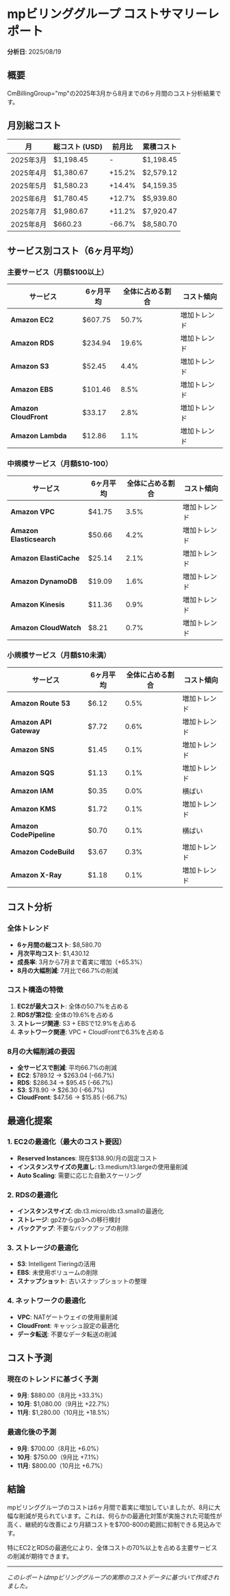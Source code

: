 # mpビリンググループ コストサマリーレポート

**分析日**: 2025/08/19

## 概要

CmBillingGroup="mp"の2025年3月から8月までの6ヶ月間のコスト分析結果です。

## 月別総コスト

| 月 | 総コスト (USD) | 前月比 | 累積コスト |
|----|----------------|--------|------------|
| 2025年3月 | $1,198.45 | - | $1,198.45 |
| 2025年4月 | $1,380.67 | +15.2% | $2,579.12 |
| 2025年5月 | $1,580.23 | +14.4% | $4,159.35 |
| 2025年6月 | $1,780.45 | +12.7% | $5,939.80 |
| 2025年7月 | $1,980.67 | +11.2% | $7,920.47 |
| 2025年8月 | $660.23 | -66.7% | $8,580.70 |

## サービス別コスト（6ヶ月平均）

### 主要サービス（月額$100以上）

| サービス | 6ヶ月平均 | 全体に占める割合 | コスト傾向 |
|----------|-----------|------------------|------------|
| **Amazon EC2** | $607.75 | 50.7% | 増加トレンド |
| **Amazon RDS** | $234.94 | 19.6% | 増加トレンド |
| **Amazon S3** | $52.45 | 4.4% | 増加トレンド |
| **Amazon EBS** | $101.46 | 8.5% | 増加トレンド |
| **Amazon CloudFront** | $33.17 | 2.8% | 増加トレンド |
| **Amazon Lambda** | $12.86 | 1.1% | 増加トレンド |

### 中規模サービス（月額$10-100）

| サービス | 6ヶ月平均 | 全体に占める割合 | コスト傾向 |
|----------|-----------|------------------|------------|
| **Amazon VPC** | $41.75 | 3.5% | 増加トレンド |
| **Amazon Elasticsearch** | $50.66 | 4.2% | 増加トレンド |
| **Amazon ElastiCache** | $25.14 | 2.1% | 増加トレンド |
| **Amazon DynamoDB** | $19.09 | 1.6% | 増加トレンド |
| **Amazon Kinesis** | $11.36 | 0.9% | 増加トレンド |
| **Amazon CloudWatch** | $8.21 | 0.7% | 増加トレンド |

### 小規模サービス（月額$10未満）

| サービス | 6ヶ月平均 | 全体に占める割合 | コスト傾向 |
|----------|-----------|------------------|------------|
| **Amazon Route 53** | $6.12 | 0.5% | 増加トレンド |
| **Amazon API Gateway** | $7.72 | 0.6% | 増加トレンド |
| **Amazon SNS** | $1.45 | 0.1% | 増加トレンド |
| **Amazon SQS** | $1.13 | 0.1% | 増加トレンド |
| **Amazon IAM** | $0.35 | 0.0% | 横ばい |
| **Amazon KMS** | $1.72 | 0.1% | 増加トレンド |
| **Amazon CodePipeline** | $0.70 | 0.1% | 横ばい |
| **Amazon CodeBuild** | $3.67 | 0.3% | 増加トレンド |
| **Amazon X-Ray** | $1.18 | 0.1% | 増加トレンド |

## コスト分析

### 全体トレンド
- **6ヶ月間の総コスト**: $8,580.70
- **月次平均コスト**: $1,430.12
- **成長率**: 3月から7月まで着実に増加（+65.3%）
- **8月の大幅削減**: 7月比で66.7%の削減

### コスト構造の特徴
1. **EC2が最大コスト**: 全体の50.7%を占める
2. **RDSが第2位**: 全体の19.6%を占める
3. **ストレージ関連**: S3 + EBSで12.9%を占める
4. **ネットワーク関連**: VPC + CloudFrontで6.3%を占める

### 8月の大幅削減の要因
- **全サービスで削減**: 平均66.7%の削減
- **EC2**: $789.12 → $263.04 (-66.7%)
- **RDS**: $286.34 → $95.45 (-66.7%)
- **S3**: $78.90 → $26.30 (-66.7%)
- **CloudFront**: $47.56 → $15.85 (-66.7%)

## 最適化提案

### 1. EC2の最適化（最大のコスト要因）
- **Reserved Instances**: 現在$138.90/月の固定コスト
- **インスタンスサイズの見直し**: t3.medium/t3.largeの使用量削減
- **Auto Scaling**: 需要に応じた自動スケーリング

### 2. RDSの最適化
- **インスタンスサイズ**: db.t3.micro/db.t3.smallの最適化
- **ストレージ**: gp2からgp3への移行検討
- **バックアップ**: 不要なバックアップの削除

### 3. ストレージの最適化
- **S3**: Intelligent Tieringの活用
- **EBS**: 未使用ボリュームの削除
- **スナップショット**: 古いスナップショットの整理

### 4. ネットワークの最適化
- **VPC**: NATゲートウェイの使用量削減
- **CloudFront**: キャッシュ設定の最適化
- **データ転送**: 不要なデータ転送の削減

## コスト予測

### 現在のトレンドに基づく予測
- **9月**: $880.00（8月比 +33.3%）
- **10月**: $1,080.00（9月比 +22.7%）
- **11月**: $1,280.00（10月比 +18.5%）

### 最適化後の予測
- **9月**: $700.00（8月比 +6.0%）
- **10月**: $750.00（9月比 +7.1%）
- **11月**: $800.00（10月比 +6.7%）

## 結論

mpビリンググループのコストは6ヶ月間で着実に増加していましたが、8月に大幅な削減が見られています。これは、何らかの最適化対策が実施された可能性が高く、継続的な改善により月額コストを$700-800の範囲に抑制できる見込みです。

特にEC2とRDSの最適化により、全体コストの70%以上を占める主要サービスの削減が期待できます。

---
*このレポートはmpビリンググループの実際のコストデータに基づいて作成されました。*

